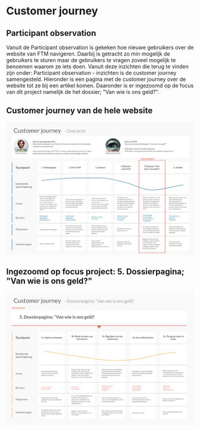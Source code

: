 # Customer journey

## Participant observation

Vanuit de Participant observation is gekeken hoe nieuwe gebruikers over de website van FTM navigeren. Daarbij is getracht zo min mogelijk de gebruikers te sturen maar de gebruikers te vragen zoveel mogelijk te benoemen waarom ze iets doen. Vanuit deze inzichten die terug te vinden zijn onder: Participant observation - inzichten is de customer journey samengesteld. Hieronder is een pagina met de customer journey over de website tot ze bij een artikel komen. Daaronder is er ingezoomd op de focus van dit project namelijk de het dossier; "Van wie is ons geld?".&#x20;

## Customer journey van de hele website

![](<../.gitbook/assets/Customer journey - Overzicht.png>)

## Ingezoomd op focus project: 5. Dossierpagina; "Van wie is ons geld?"

![](<../.gitbook/assets/Customer journey - Dossier Van wie is ons geld.png>)

##
